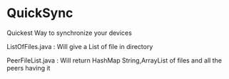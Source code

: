 # QuickSync
Quickest Way to synchronize your devices


ListOfFiles.java : Will give a List of file in directory

PeerFileList.java : Will return HashMap String,ArrayList<String> of files and all the peers having it

